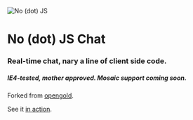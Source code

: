 ![No (dot) JS](http://www.nodotjs.com/assets/img/logo.gif)

# No (dot) JS Chat 

### Real-time chat, nary a line of client side code. 

##### IE4-tested, mother approved. Mosaic support coming soon.

Forked from [opengold](http://www.github.com/talos/opengold).

See it [in action](http://www.nodotjs.com/).

